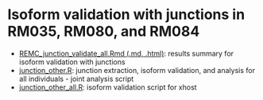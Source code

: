 Isoform validation with junctions in RM035, RM080, and RM084
============================================================
* [REMC_junction_validate_all.Rmd (.md, .html)](./REMC_junction_validate_all.md): results summary for isoform validation with junctions
* [junction_other.R](./junction_other.R): junction extraction, isoform validation, and analysis for all individuals - joint analysis script 
* [junction_other_all.R](./junction_other_all.R): isoform validation script for xhost
